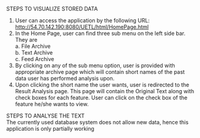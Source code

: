 STEPS TO VISUALIZE STORED DATA
1. User can access the application by the following URL: http://54.70.142.190:8080/UETL/html/HomePage.html
2. In the Home Page, user can find three sub menu on the left side bar. They are <br /> 
  a. File Archive <br /> 
  b. Text Archive <br /> 
  c. Feed Archive
3. By clicking on any of the sub menu option, user is provided with appropriate archive page
which will contain short names of the past data user has performed analysis upon.
4. Upon clicking the short name the user wants, user is redirected to the Result Analysis page.
This page will contain the Original Text along with check boxes for each feature. User can
click on the check box of the feature he/she wants to view.

STEPS TO ANALYSE THE TEXT <br />
The currently used database system does not allow new data, hence this application is only partially working
